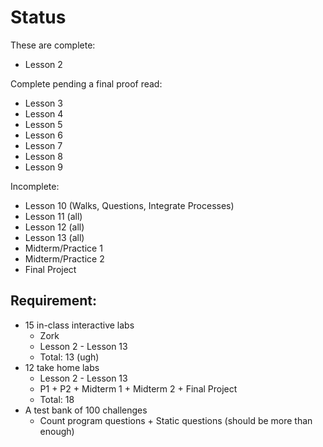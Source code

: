 # Status 

These are complete:

* Lesson 2 

Complete pending a final proof read: 

* Lesson 3
* Lesson 4
* Lesson 5
* Lesson 6
* Lesson 7
* Lesson 8
* Lesson 9 

Incomplete:

* Lesson 10 (Walks, Questions, Integrate Processes)
* Lesson 11 (all)
* Lesson 12 (all)
* Lesson 13 (all)
* Midterm/Practice 1 
* Midterm/Practice 2 
* Final Project

## Requirement:

* 15 in-class interactive labs 
    * Zork
    * Lesson 2 - Lesson 13 
    * Total: 13 (ugh)
* 12 take home labs 
    * Lesson 2 - Lesson 13 
    * P1 + P2 + Midterm 1 + Midterm 2 + Final Project
    * Total: 18
* A test bank of 100 challenges 
    * Count program questions + Static questions (should be more than enough)
